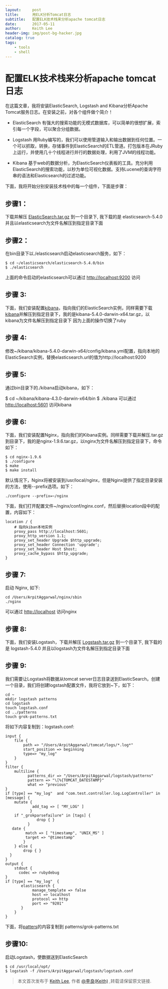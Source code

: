 ```yaml
---
layout:     post
title:      用ELK分析Tomcat日志
subtitle:   配置ELK技术栈来分析apache tomcat日志
date:       2017-05-11
author:     Keith Lee
header-img: img/post-bg-hacker.jpg
catalog: true
tags:
    - tools
    - shell
---
```



# 配置ELK技术栈来分析apache tomcat日志
在这篇文章，我将安装ElasticSearch, Logstash and Kibana分析Apache Tomcat服务日志。在安装之前，对各个组件做个简介！

* ElasticSearch
有强大的搜索功能的无模式数据库，可以简单的很想扩展，索引每一个字段，可以聚合分组数据。

* Logstash
用Ruby编写的，我们可以使用管道输入和输出数据到任何位置。一个可以抓取，转换，存储事件到ElasticSearch的ETL管道。打包版本在JRuby上运行，并使用几十个线程进行并行的数据处理，利用了JVM的线程功能。

* Kibana
基于web的数据分析，为ElasticSearch仪表板的工具。充分利用ElasticSearch的搜索功能，以秒为单位可视化数据。支持Lucene的查询字符串的语法和Elasticsearch的过滤功能。

下面，我将开始分别安装技术栈中的每一个组件，下面是步骤：
## 步骤1：

下载并解压 [ElasticSearch.tar.gz](https://www.elastic.co/downloads/elasticsearch) 到一个目录下, 我下载的是 elasticsearch-5.4.0 并且以elasticsearch为文件名解压到指定目录下面

## 步骤2：

在bin目录下以./elasticsearch启动elasticsearch服务，如下：

	$ cd ~/elasticsearch/elasticsearch-5.4.0/bin
	$ ./elasticsearch
上面的命令启动的elasticsearch可以通过 [http://localhost:9200](http://localhost:9200) 访问

## 步骤 3:

下面，我们安装配置[kibana](https://www.elastic.co/downloads/kibana)，指向我们的ElasticSearch实例，同样需要下载[kibana](https://www.elastic.co/downloads/kibana)并解压到指定目录下，我的是kibana-5.4.0-darwin-x64.tar.gz，以kibana为文件名解压到指定目录下
因为上面的操作切换了ruby

## 步骤 4:

修改~/kibana/kibana-5.4.0-darwin-x64/config/kibana.yml配置，指向本地的ElasticSearch实例，替换elasticsearch.url的值为http://localhost:9200

## 步骤 5:

通过bin目录下的./kibana启动kibana，如下：

$ cd ~/kibana/kibana-4.3.0-darwin-x64/bin
$ ./kibana
可以通过 [http://localhost:5601](http://localhost:5601) 访问kibana

## 步骤 6:

下面，我们安装配置Nginx，指向我们的Kibana实例。同样需要下载并解压.tar.gz到目录下，我的是nginx-1.9.6.tar.gz，以nginx为文件名解压到指定目录下，命令如下：

	$ cd nginx-1.9.6
	$ ./configure
	$ make
	$ make install
	
默认情况下，Nginx将被安装到/usr/local/nginx，但是Nginx提供了指定目录安装的方法，使用--prefix选项。如下：

	./configure --prefix=~/nginx
	

下面，我们打开配置文件~/nginx/conf/nginx.conf，然后替换location段中的配置，内容如下：

	location / {
    	# 指向kiban本地实例
    	proxy_pass http://localhost:5601;
    	proxy_http_version 1.1;
    	proxy_set_header Upgrade $http_upgrade;
    	proxy_set_header Connection 'upgrade';
    	proxy_set_header Host $host;
    	proxy_cache_bypass $http_upgrade;
	}


## 步骤 7:

启动 Nginx, 如下:

	cd /Users/ArpitAggarwal/nginx/sbin
	./nginx

可以通过 [http://localhost](http://localhost) 访问nginx

## 步骤 8:

下面，我们安装Logstash，下载并解压 [Logstash.tar.gz](https://www.elastic.co/downloads/logstash) 到一个目录下, 我下载的是 logstash-5.4.0 并且以logstash为文件名解压到指定目录下面


## 步骤 9:

我们需要让Logstash将数据从tomcat server日志目录送到ElasticSearch。创建一个目录，我们将创建logstash配置文件，我将它放到~下，如下：

	cd ~
	mkdir logstash patterns
	cd logstash
	touch logstash.conf
	cd ../patterns
	touch grok-patterns.txt
	
将如下内容复制到：logstash.conf:

	input {
    	file {
        	path => "/Users/ArpitAggarwal/tomcat/logs/*.log*"
        	start_position => beginning
        	type=> "my_log"
    	}
	}
	filter {
    	multiline {
              patterns_dir => "/Users/ArpitAggarwal/logstash/patterns"
              pattern => "\[%{TOMCAT_DATESTAMP}"
              what => "previous"
    }
    if [type] == "my_log"  and "com.test.controller.log.LogController" in [message] {
        mutate {
                add_tag => [ "MY_LOG" ]
               }
        if "_grokparsefailure" in [tags] {
                  drop { }
              }
       date {
             match => [ "timestamp", "UNIX_MS" ]
             target => "@timestamp"
            }
        } else {
            drop { }
      }
	}
	output {
   		stdout {
          codec => rubydebug
   	}
   	if [type] == "my_log"  {
           elasticsearch {
                manage_template => false
                host => localhost
                protocol => http
                port => "9201"
           }
    	}
	}
	
下面，将[patters](https://github.com/elastic/logstash/blob/v1.2.2/patterns/grok-patterns)的内容复制到 patterns/grok-patterns.txt

## 步骤10:
启动Logstash，使数据送到ElasticSearch

	$ cd /usr/local/opt/
	$ logstash -f /Users/ArpitAggarwal/logstash/logstash.conf


> 本文首次发布于 [Keith Lee](http://liliang1314.github.io), 作者 [@李良(Keith)](http://github.com/liliang1314) ,转载请保留原文链接.

